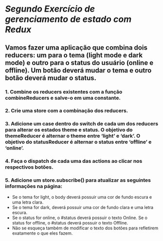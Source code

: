 # ***Segundo Exercício de gerenciamento de estado com Redux***

## **Vamos fazer uma aplicação que combina dois reducers: um para o tema (light mode e dark mode) e outro para o status do usuário (online e offline). Um botão deverá mudar o tema e outro botão deverá mudar o status.**


### 1. Combine os reducers existentes com a função combineReducers e salve-o em uma constante.

### 2. Crie uma store com a combinação dos reducers.

### 3. Adicione um case dentro do switch de cada um dos reducers para alterar os estados theme e status. O objetivo do themeReducer é alternar o theme entre ‘light’ e ‘dark’. O objetivo do statusReducer é alternar o status entre ‘offline’ e ‘online’.

### 4. Faça o dispatch de cada uma das actions ao clicar nos respectivos botões.

### 5. Adicione um store.subscribe() para atualizar as seguintes informações na página:

- Se o tema for light, o body deverá possuir uma cor de fundo escura e uma letra clara.
- Se o tema for dark, deverá possuir uma cor de fundo clara e uma letra escura.
- Se o status for online, o #status deverá possuir o texto Online. Se o status for offline, o #status deverá  possuir o texto Offline.
- Não se esqueça também de modificar o texto dos botões para refletirem exatamente o que eles fazem.

